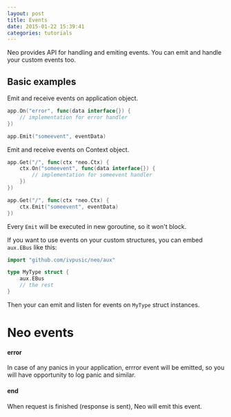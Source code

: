 ```yaml
---
layout: post
title: Events
date: 2015-01-22 15:39:41
categories: tutorials
---
```


Neo provides API for handling and emiting events. You can emit and handle your custom events too.

## Basic examples

Emit and receive events on application object.

```go
app.On("error", func(data interface{}) {
    // implementation for error handler
})
```

```go
app.Emit("someevent", eventData)
```

Emit and receive events on Context object.

```go
app.Get("/", func(ctx *neo.Ctx) {
    ctx.On("someevent", func(data interface{}) {
        // implementation for someevent handler
    })
})
```

```go
app.Get("/", func(ctx *neo.Ctx) {
    ctx.Emit("someevent", eventData)
})
```

Every ``Emit`` will be executed in new goroutine, so it won't block.

If you want to use events on your custom structures, you can embed ``aux.EBus`` like this:

```Go
import "github.com/ivpusic/neo/aux"

type MyType struct {
    aux.EBus
    // the rest
}
```

Then your can emit and listen for events on ``MyType`` struct instances.

# Neo events

#### error
In case of any panics in your application, errror event will be emitted, so you will have opportunity to log panic and similar.

#### end
When request is finished (response is sent), Neo will emit this event.
